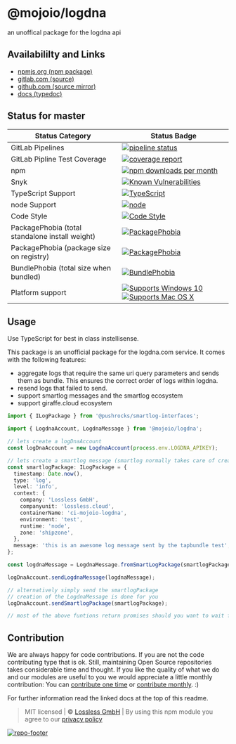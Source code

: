 # @mojoio/logdna
an unoffical package for the logdna api

## Availabililty and Links
* [npmjs.org (npm package)](https://www.npmjs.com/package/@mojoio/logdna)
* [gitlab.com (source)](https://gitlab.com/mojoio/logdna)
* [github.com (source mirror)](https://github.com/mojoio/logdna)
* [docs (typedoc)](https://mojoio.gitlab.io/logdna/)

## Status for master

Status Category | Status Badge
-- | --
GitLab Pipelines | [![pipeline status](https://gitlab.com/mojoio/logdna/badges/master/pipeline.svg)](https://lossless.cloud)
GitLab Pipline Test Coverage | [![coverage report](https://gitlab.com/mojoio/logdna/badges/master/coverage.svg)](https://lossless.cloud)
npm | [![npm downloads per month](https://badgen.net/npm/dy/@mojoio/logdna)](https://lossless.cloud)
Snyk | [![Known Vulnerabilities](https://badgen.net/snyk/mojoio/logdna)](https://lossless.cloud)
TypeScript Support | [![TypeScript](https://badgen.net/badge/TypeScript/>=%203.x/blue?icon=typescript)](https://lossless.cloud)
node Support | [![node](https://img.shields.io/badge/node->=%2010.x.x-blue.svg)](https://nodejs.org/dist/latest-v10.x/docs/api/)
Code Style | [![Code Style](https://badgen.net/badge/style/prettier/purple)](https://lossless.cloud)
PackagePhobia (total standalone install weight) | [![PackagePhobia](https://badgen.net/packagephobia/install/@mojoio/logdna)](https://lossless.cloud)
PackagePhobia (package size on registry) | [![PackagePhobia](https://badgen.net/packagephobia/publish/@mojoio/logdna)](https://lossless.cloud)
BundlePhobia (total size when bundled) | [![BundlePhobia](https://badgen.net/bundlephobia/minzip/@mojoio/logdna)](https://lossless.cloud)
Platform support | [![Supports Windows 10](https://badgen.net/badge/supports%20Windows%2010/yes/green?icon=windows)](https://lossless.cloud) [![Supports Mac OS X](https://badgen.net/badge/supports%20Mac%20OS%20X/yes/green?icon=apple)](https://lossless.cloud)

## Usage

Use TypeScript for best in class instellisense.

This package is an unofficial package for the logdna.com service. It comes with the following features:

- aggregate logs that require the same uri query parameters and sends them as bundle. This ensures the correct order of logs within logdna.
- resend logs that failed to send.
- support smartlog messages and the smartlog ecosystem
- support giraffe.cloud ecosystem

```typescript
import { ILogPackage } from '@pushrocks/smartlog-interfaces';

import { LogdnaAccount, LogdnaMessage } from '@mojoio/logdna';

// lets create a logDnaAccount
const logDnaAccount = new LogdnaAccount(process.env.LOGDNA_APIKEY);

// lets create a smartlog message (smartlog normally takes care of creating those objects)
const smartlogPackage: ILogPackage = {
  timestamp: Date.now(),
  type: 'log',
  level: 'info',
  context: {
    company: 'Lossless GmbH',
    companyunit: 'lossless.cloud',
    containerName: 'ci-mojoio-logdna',
    environment: 'test',
    runtime: 'node',
    zone: 'shipzone',
  },
  message: 'this is an awesome log message sent by the tapbundle test',
};

const logdnaMessage = LogdnaMessage.fromSmartLogPackage(smartlogPackage);

logDnaAccount.sendLogdnaMessage(logdnaMessage);

// alternatively simply send the smartlogPackage
// creation of the LogdnaMessage is done for you
logDnaAccount.sendSmartlogPackage(smartlogPackage);

// most of the above funtions return promises should you want to wait for a log to be fully sent
```

## Contribution

We are always happy for code contributions. If you are not the code contributing type that is ok. Still, maintaining Open Source repositories takes considerable time and thought. If you like the quality of what we do and our modules are useful to you we would appreciate a little monthly contribution: You can [contribute one time](https://lossless.link/contribute-onetime) or [contribute monthly](https://lossless.link/contribute). :)

For further information read the linked docs at the top of this readme.

> MIT licensed | **&copy;** [Lossless GmbH](https://lossless.gmbh)
| By using this npm module you agree to our [privacy policy](https://lossless.gmbH/privacy)

[![repo-footer](https://lossless.gitlab.io/publicrelations/repofooter.svg)](https://maintainedby.lossless.com)
